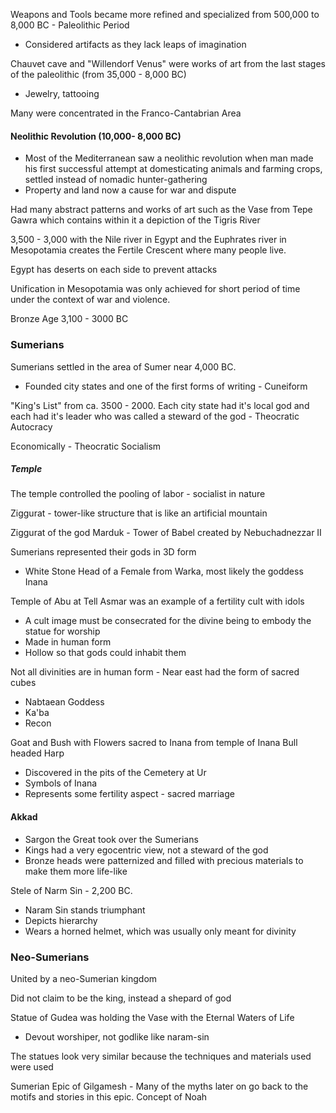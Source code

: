 Weapons and Tools became more refined and specialized from 500,000 to 8,000 BC - Paleolithic Period
- Considered artifacts as they lack leaps of imagination

Chauvet cave and "Willendorf Venus" were works of art from the last stages of the paleolithic (from 35,000 - 8,000 BC)
- Jewelry, tattooing

Many were concentrated in the Franco-Cantabrian Area

#### Neolithic Revolution (10,000- 8,000 BC)
- Most of the Mediterranean saw a neolithic revolution when man made his first successful attempt at domesticating animals and farming crops, settled instead of nomadic hunter-gathering
- Property and land now a cause for war and dispute

Had many abstract patterns and works of art such as the Vase from Tepe Gawra which contains within it a depiction of the Tigris River

3,500 - 3,000 with the Nile river in Egypt and the Euphrates river in Mesopotamia creates the Fertile Crescent where many people live.

Egypt has deserts on each side to prevent attacks

Unification in Mesopotamia was only achieved for short period of time under the context of war and violence.

Bronze Age 3,100 - 3000 BC
### Sumerians
Sumerians settled in the area of Sumer near 4,000 BC.
- Founded city states and one of the first forms of writing - Cuneiform

"King's List" from ca. 3500 - 2000. Each city state had it's local god and each had it's leader who was called a steward of the god - Theocratic Autocracy

Economically - Theocratic Socialism
##### Temple
The temple controlled the pooling of labor - socialist in nature

Ziggurat - tower-like structure that is like an artificial mountain

Ziggurat of the god Marduk - Tower of Babel created by Nebuchadnezzar II

Sumerians represented their gods in 3D form
- White Stone Head of a Female from Warka, most likely the goddess Inana

Temple of Abu at Tell Asmar was an example of a fertility cult with idols
- A cult image must be consecrated for the divine being to embody the statue for worship
- Made in human form
- Hollow so that gods could inhabit them

Not all divinities are in human form - Near east had the form of sacred cubes
- Nabtaean Goddess
- Ka'ba
- Recon

Goat and Bush with Flowers sacred to Inana from temple of Inana
Bull headed Harp
- Discovered in the pits of the Cemetery at Ur
- Symbols of Inana
- Represents some fertility aspect - sacred marriage

#### Akkad 
- Sargon the Great took over the Sumerians
- Kings had a very egocentric view, not a steward of the god
- Bronze heads were patternized and filled with precious materials to make them more life-like

Stele of Narm Sin - 2,200 BC. 
- Naram Sin stands triumphant
- Depicts hierarchy
- Wears a horned helmet, which was usually only meant for divinity

### Neo-Sumerians
United by a neo-Sumerian kingdom

Did not claim to be the king, instead a shepard of god

Statue of Gudea was holding the Vase with the Eternal Waters of Life
- Devout worshiper, not godlike like naram-sin

The statues look very similar because the techniques and materials used were used

Sumerian Epic of Gilgamesh - Many of the myths later on go back to the motifs and stories in this epic. Concept of Noah

